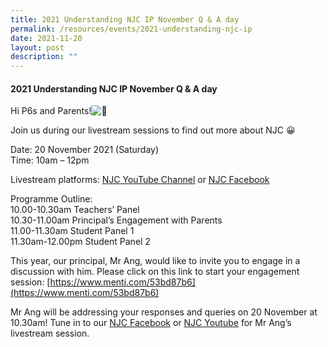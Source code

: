 ```yaml
---
title: 2021 Understanding NJC IP November Q & A day
permalink: /resources/events/2021-understanding-njc-ip
date: 2021-11-20
layout: post
description: ""
---
```

#### 2021 Understanding NJC IP November Q & A day

Hi P6s and Parents!![🤗](https://fonts.gstatic.com/s/e/notoemoji/13.1.1/1f917/72.png)

Join us during our livestream sessions to find out more about NJC 😀

Date: 20 November 2021 (Saturday)  
Time: 10am – 12pm

Livestream platforms: [NJC YouTube Channel](https://www.youtube.com/channel/UCgF6BtaHoSmqnYiXVMcOtsw?reload=9) or [NJC Facebook](https://www.facebook.com/nationaljc/)

Programme Outline:  
10.00-10.30am Teachers’ Panel  
10.30-11.00am Principal’s Engagement with Parents  
11.00-11.30am Student Panel 1  
11.30am-12.00pm Student Panel 2

This year, our principal, Mr Ang, would like to invite you to engage in a discussion with him. Please click on this link to start your engagement session: [https://www.menti.com/53bd87b6](https://www.menti.com/53bd87b6)

Mr Ang will be addressing your responses and queries on 20 November at 10.30am! Tune in to our [NJC Facebook](https://www.facebook.com/nationaljc/) or [NJC Youtube](https://www.youtube.com/channel/UCgF6BtaHoSmqnYiXVMcOtsw?reload=9) for Mr Ang’s livestream session.